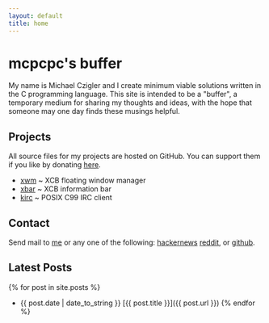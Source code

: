 ```yaml
---
layout: default
title: home
---
```


mcpcpc's buffer
===============

My name is Michael Czigler and I create minimum viable solutions written in the C
programming language. This site is intended to be a "buffer", a temporary medium
for sharing my thoughts and ideas, with the hope that someone may one day finds 
these musings helpful.

Projects
--------

All source files for my projects are hosted on GitHub. You can support them if you
like by donating [here](https://www.paypal.me/mcpcpc/usd5).

*   [xwm](https://github.com/mcpcpc/xwm) ~ XCB floating window manager</li>
*   [xbar](https://github.com/mcpcpc/xbar) ~ XCB information bar</li>
*   [kirc](https://github.com/mcpcpc/kirc) ~ POSIX C99 IRC client</li>

Contact
-------

Send mail to <a href="mailto:%69%6e%66%6f%40%6d%63%70%63%70%63%2e%63%6f%6d">me</a>
or any one of the following:
[hackernews](https://news.ycombinator.com/user?id=mcpcpc) 
[reddit](https://www.reddit.com/user/mcpcpc), or 
[github](https://github.com/mcpcpc).

Latest Posts
------------

{% for post in site.posts %}
*   {{ post.date | date_to_string }} [{{ post.title }}]({{ post.url }}) 
{% endfor %}